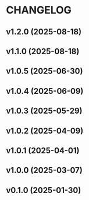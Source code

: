 # CHANGELOG

## v1.2.0 (2025-08-18)

## v1.1.0 (2025-08-18)

## v1.0.5 (2025-06-30)

## v1.0.4 (2025-06-09)

## v1.0.3 (2025-05-29)

## v1.0.2 (2025-04-09)

## v1.0.1 (2025-04-01)

## v1.0.0 (2025-03-07)

## v0.1.0 (2025-01-30)
